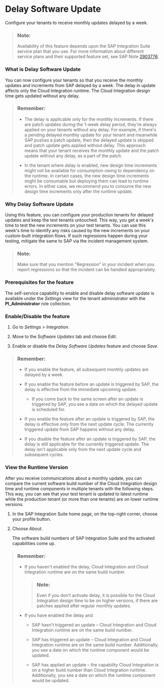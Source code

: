 <!-- loioee8ba5b4c9354fbb8c07c24199f7540f -->

# Delay Software Update

Configure your tenants to receive monthly updates delayed by a week.

> ### Note:  
> Availability of this feature depends upon the SAP Integration Suite service plan that you use. For more information about different service plans and their supported feature set, see SAP Note [2903776](https://launchpad.support.sap.com/#/notes/2903776).





### What is Delay Software Update

You can now configure your tenants so that you receive the monthly updates and increments from SAP delayed by a week. The delay in update affects only the Cloud Integration runtime. The Cloud Integration design time gets updated without any delay.

> ### Remember:  
> -   The delay is applicable only for the monthly increments. If there are patch updates during the 1-week delay period, they're always applied on your tenants without any delay. For example, if there's a pending delayed monthly update for your tenant and meanwhile SAP pushes a patch update, then the delayed update is skipped and patch update gets applied without delay. This approach means that your tenant receives the monthly update and the patch update without any delay, as a part of the patch.
> 
> -   In the tenant where delay is enabled, new design time increments might not be available for consumption owing to dependency on the runtime. In certain cases, the new design time increments might be consumable but deploying them can lead to runtime errors. In either case, we recommend you to consume the new design time increments only after the runtime update.



### Why Delay Software Update

Using this feature, you can configure your production tenants for delayed updates and keep the test tenants untouched. This way, you get a week's time to test the new increments on your test tenants. You can use this week's time to identify any risks caused by the new increments on your custom-built integration flows. If such regressions happen during your testing, mitigate the same to SAP via the incident management system.

> ### Note:  
> Make sure that you mention "Regression" in your incident when you report regressions so that the incident can be handled appropriately.



### Prerequisites for the feature

The self-service capability to enable and disable delay software update is available under the *Settings* view for the tenant administrator with the **PI\_Administrator** role collection.



### Enable/Disable the feature

1.  Go to *Settings* \> *Integration*.

2.  Move to the *Software Updates* tab and choose *Edit*.

3.  Enable or disable the *Delay Software Updates* feature and choose *Save*.


> ### Remember:  
> -   If you enable the feature, all subsequent monthly updates are delayed by a week.
> 
> -   If you enable the feature before an update is triggered by SAP, the delay is effective from the immediate upcoming update.
> 
>     -   If you come back to the same screen after an update is triggered by SAP, you see a date on which the delayed update is scheduled for.
> 
> 
> -   If you enable the feature after an update is triggered by SAP, the delay is effective only from the next update cycle. The currently triggered update from SAP happens without any delay.
> 
> -   If you disable the feature after an update is triggered by SAP, the delay is still applicable for the currently triggered update. The delay isn't applicable only from the next update cycle and subsequent cycles.



### View the Runtime Version

After you receive communications about a monthly update, you can compare the current software build number of the Cloud Integration design time and runtime components in multiple tenants with the following steps. This way, you can see that your test tenant is updated to latest runtime while the production tenant \(or more than one tenants\) are on lower runtime versions.

1.  In the SAP Integration Suite home page, on the top-right corner, choose your profile button.

2.  Choose *About*.

    The software build numbers of SAP Integration Suite and the activated capabilities come up.


> ### Remember:  
> -   If you haven't enabled the delay, Cloud Integration and Cloud Integration runtime are on the same build number.
> 
>     > ### Note:  
>     > Even if you don't activate delay, it is possible for the Cloud Integration design time to be on higher versions, if there are patches applied after regular monthly updates.
> 
> -   If you have enabled the delay and
> 
>     -   SAP hasn't triggered an update – Cloud Integration and Cloud Integration runtime are on the same build number.
> 
>     -   SAP has triggered an update – Cloud Integration and Cloud Integration runtime are on the same build number. Additionally, you see a date on which the runtime component would be updated.
> 
>     -   SAP has applied an update – the capability Cloud Integration is on a higher build number than Cloud Integration runtime. Additionally, you see a date on which the runtime component would be updated.

